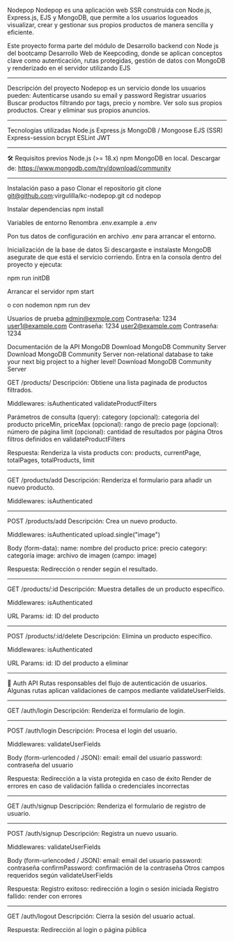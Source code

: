 Nodepop
Nodepop es una aplicación web SSR construida con Node.js, Express.js, EJS y MongoDB, que permite a los usuarios logueados visualizar, crear y gestionar sus propios productos de manera sencilla y eficiente.

Este proyecto forma parte del módulo de Desarrollo backend con Node js del bootcamp Desarrollo Web de Keepcoding, donde se aplican conceptos clave como autenticación, rutas protegidas, gestión de datos con MongoDB y renderizado en el servidor utilizando EJS

---

Descripción del proyecto
Nodepop es un servicio donde los usuarios pueden:
Autenticarse usando su email y password
Registrar usuarios
Buscar productos filtrando por tags, precio y nombre.
Ver solo sus propios productos.
Crear y eliminar sus propios anuncios.

---

Tecnologías utilizadas
Node.js
Express.js
MongoDB / Mongoose
EJS (SSR)
Express-session
bcrypt
ESLint
JWT

---

🛠️ Requisitos previos
Node.js (>= 18.x)
npm
MongoDB en local. Descargar de: https://www.mongodb.com/try/download/community

---

Instalación paso a paso
Clonar el repositorio
git clone git@github.com:virgulilla/kc-nodepop.git
cd nodepop

Instalar dependencias
npm install

Variables de entorno
Renombra .env.example a .env

Pon tus datos de configuración en archivo .env para arrancar el entorno.

Inicialización de la base de datos
Si descargaste e instalaste MongoDB asegurate de que está el servicio corriendo.
  Entra en la consola dentro del proyecto y ejecuta:

npm run initDB


Arrancar el servidor
npm start


o con nodemon
npm run dev


Usuarios de prueba
admin@exmple.com Contraseña: 1234
user1@example.com Contraseña: 1234
user2@example.com Contraseña: 1234

Documentación de la API
MongoDB
Download MongoDB Community Server
Download MongoDB Community Server non-relational database to take your next big project to a higher level!
Download MongoDB Community Server

 GET /products/
Descripción:
Obtiene una lista paginada de productos filtrados.

Middlewares:
isAuthenticated
validateProductFilters

Parámetros de consulta (query):
category (opcional): categoría del producto
priceMin, priceMax (opcional): rango de precio
page (opcional): número de página
limit (opcional): cantidad de resultados por página
Otros filtros definidos en validateProductFilters

Respuesta:
Renderiza la vista products con:
products, currentPage, totalPages, totalProducts, limit

---

GET /products/add
Descripción:
Renderiza el formulario para añadir un nuevo producto.

Middlewares:
isAuthenticated

---

POST /products/add
Descripción:
Crea un nuevo producto.

Middlewares:
isAuthenticated
upload.single("image")

Body (form-data):
name: nombre del producto
price: precio
category: categoría
image: archivo de imagen (campo: image)

Respuesta:
Redirección o render según el resultado.

---

GET /products/:id
Descripción:
Muestra detalles de un producto específico.

Middlewares:
isAuthenticated

URL Params:
id: ID del producto

---

POST /products/:id/delete
Descripción:
Elimina un producto específico.

Middlewares:
isAuthenticated

URL Params:
id: ID del producto a eliminar

---

🔐 Auth API
Rutas responsables del flujo de autenticación de usuarios. Algunas rutas aplican validaciones de campos mediante validateUserFields.

---

GET /auth/login
Descripción:
Renderiza el formulario de login.

---

POST /auth/login
Descripción:
Procesa el login del usuario.

Middlewares:
validateUserFields

Body (form-urlencoded / JSON):
email: email del usuario
password: contraseña del usuario

Respuesta:
Redirección a la vista protegida en caso de éxito
Render de errores en caso de validación fallida o credenciales incorrectas

---

GET /auth/signup
Descripción:
Renderiza el formulario de registro de usuario.

---

POST /auth/signup
Descripción:
Registra un nuevo usuario.

Middlewares:
validateUserFields

Body (form-urlencoded / JSON):
email: email del usuario
password: contraseña
confirmPassword: confirmación de la contraseña
Otros campos requeridos según validateUserFields

Respuesta:
Registro exitoso: redirección a login o sesión iniciada
Registro fallido: render con errores

---

GET /auth/logout
Descripción:
Cierra la sesión del usuario actual.

Respuesta:
Redirección al login o página pública


